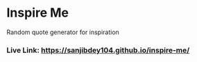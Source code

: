 # Inspire Me
Random quote generator for inspiration

### Live Link: https://sanjibdey104.github.io/inspire-me/
